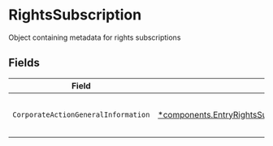 # RightsSubscription

Object containing metadata for rights subscriptions


## Fields

| Field                                                                                                                                                       | Type                                                                                                                                                        | Required                                                                                                                                                    | Description                                                                                                                                                 |
| ----------------------------------------------------------------------------------------------------------------------------------------------------------- | ----------------------------------------------------------------------------------------------------------------------------------------------------------- | ----------------------------------------------------------------------------------------------------------------------------------------------------------- | ----------------------------------------------------------------------------------------------------------------------------------------------------------- |
| `CorporateActionGeneralInformation`                                                                                                                         | [*components.EntryRightsSubscriptionCorporateActionGeneralInformation](../../models/components/entryrightssubscriptioncorporateactiongeneralinformation.md) | :heavy_minus_sign:                                                                                                                                          | Common fields for corporate actions                                                                                                                         |